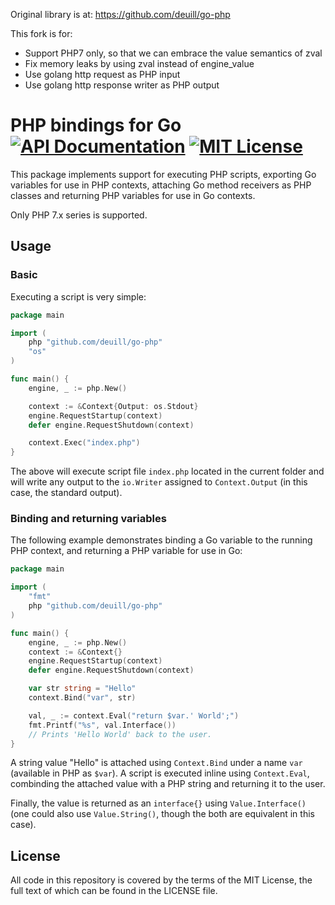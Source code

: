 Original library is at: https://github.com/deuill/go-php

This fork is for:

* Support PHP7 only, so that we can embrace the value semantics of zval
* Fix memory leaks by using zval instead of engine_value
* Use golang http request as PHP input
* Use golang http response writer as PHP output

# PHP bindings for Go [![API Documentation][godoc-svg]][godoc-url] [![MIT License][license-svg]][license-url]

This package implements support for executing PHP scripts, exporting Go variables for use in PHP contexts, attaching Go method receivers as PHP classes and returning PHP variables for use in Go contexts.

Only PHP 7.x series is supported.

## Usage

### Basic

Executing a script is very simple:

```go
package main

import (
    php "github.com/deuill/go-php"
    "os"
)

func main() {
    engine, _ := php.New()

	context := &Context{Output: os.Stdout}
    engine.RequestStartup(context)
    defer engine.RequestShutdown(context)

    context.Exec("index.php")
}
```

The above will execute script file `index.php` located in the current folder and will write any output 
to the `io.Writer` assigned to `Context.Output` (in this case, the standard output).

### Binding and returning variables

The following example demonstrates binding a Go variable to the running PHP context, and returning a PHP variable for use in Go:

```go
package main

import (
    "fmt"
    php "github.com/deuill/go-php"
)

func main() {
    engine, _ := php.New()
	context := &Context{}
    engine.RequestStartup(context)
    defer engine.RequestShutdown(context)

    var str string = "Hello"
    context.Bind("var", str)

    val, _ := context.Eval("return $var.' World';")
    fmt.Printf("%s", val.Interface())
    // Prints 'Hello World' back to the user.
}
```

A string value "Hello" is attached using `Context.Bind` under a name `var` (available in PHP as `$var`). 
A script is executed inline using `Context.Eval`, combinding the attached value with a PHP string and returning it to the user.

Finally, the value is returned as an `interface{}` using `Value.Interface()` (one could also use `Value.String()`, 
though the both are equivalent in this case).

## License

All code in this repository is covered by the terms of the MIT License, the full text of which can be found in the LICENSE file.

[godoc-url]: https://godoc.org/github.com/taowen/go-php7
[godoc-svg]: https://godoc.org/github.com/taowen/go-php7?status.svg

[license-url]: https://github.com/taowen/go-php7/blob/master/LICENSE
[license-svg]: https://img.shields.io/badge/license-MIT-blue.svg

[Context.Exec]: https://godoc.org/github.com/taowen/go-php7/engine#Context.Exec
[Context.Eval]: https://godoc.org/github.com/taowen/go-php7/engine#Context.Eval
[NewValue]:     https://godoc.org/github.com/taowen/go-php7/engine#NewValue
[NewReceiver]:  https://godoc.org/github.com/taowen/go-php7/engine#NewReceiver
